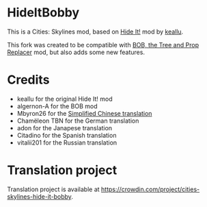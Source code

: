# HideItBobby

This is a Cities: Skylines mod, based on [Hide It!](https://github.com/keallu/CSL-HideIt) mod by [keallu](https://github.com/keallu).

This fork was created to be compatible with [BOB, the Tree and Prop Replacer](https://github.com/algernon-A/BOB) mod, but also adds some new features.

# Credits
- keallu for the original Hide It! mod
- algernon-A for the BOB mod
- Mbyron26 for the [Simplified Chinese translation](https://github.com/Mbyron26/Hide-it-bobby-Translation)
- Chamëleon TBN for the German translation
- adon for the Janapese translation
- Citadino for the Spanish translation
- vitalii201 for the Russian translation

# Translation project
Translation project is available at https://crowdin.com/project/cities-skylines-hide-it-bobby.